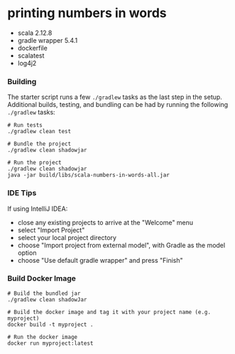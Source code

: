 # printing numbers in words

- scala 2.12.8
- gradle wrapper 5.4.1
- dockerfile
- scalatest
- log4j2


### Building

The starter script runs a few `./gradlew` tasks as the last step in the setup. Additional builds, testing, and 
bundling can be had by running the following `./gradlew` tasks:
```
# Run tests
./gradlew clean test

# Bundle the project
./gradlew clean shadowjar

# Run the project
./gradlew clean shadowjar
java -jar build/libs/scala-numbers-in-words-all.jar
```

### IDE Tips 

If using IntelliJ IDEA:
* close any existing projects to arrive at the "Welcome" menu
* select "Import Project"
* select your local project directory
* choose "Import project from external model", with Gradle as the model option
* choose "Use default gradle wrapper" and press "Finish"

### Build Docker Image
```
# Build the bundled jar
./gradlew clean shadowJar

# Build the docker image and tag it with your project name (e.g. myproject)
docker build -t myproject .

# Run the docker image
docker run myproject:latest
```
